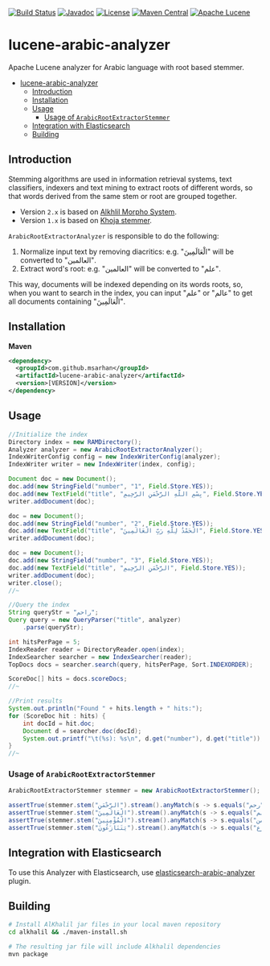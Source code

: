 [![Build Status](https://travis-ci.com/msarhan/lucene-arabic-analyzer.svg?branch=master)](https://travis-ci.com/msarhan/lucene-arabic-analyzer)
[![Javadoc](https://www.javadoc.io/badge/com.github.msarhan/lucene-arabic-analyzer.svg)](https://www.javadoc.io/doc/com.github.msarhan/lucene-arabic-analyzer)
[![License](https://img.shields.io/badge/license-MIT-green.svg)](https://github.com/msarhan/lucene-arabic-analyzer/blob/master/LICENSE)
[![Maven Central](https://img.shields.io/maven-central/v/com.github.msarhan/lucene-arabic-analyzer.svg)](https://maven-badges.herokuapp.com/maven-central/com.github.msarhan/lucene-arabic-analyzer)
[![Apache Lucene](https://img.shields.io/badge/Apache%20Lucene-8.2.x-green)](https://lucene.apache.org/core/8_8_2/index.html)

# lucene-arabic-analyzer
Apache Lucene analyzer for Arabic language with root based stemmer.
- [lucene-arabic-analyzer](#lucene-arabic-analyzer)
  - [Introduction](#introduction)
  - [Installation](#installation)
  - [Usage](#usage)
    - [Usage of `ArabicRootExtractorStemmer`](#usage-of-arabicrootextractorstemmer)
  - [Integration with Elasticsearch](#integration-with-elasticsearch)
  - [Building](#building)
## Introduction

Stemming algorithms are used in information retrieval systems, text classifiers, indexers and text mining to extract roots of different words, so that words derived from the same stem or root are grouped together.
- Version `2.x` is based on [Alkhlil Morpho System](https://ossl.alecso.org/affich_oso_details.php).
- Version `1.x` is based on [Khoja stemmer](http://zeus.cs.pacificu.edu/shereen/research.htm#stemming).

`ArabicRootExtractorAnalyzer` is responsible to do the following:

1. Normalize input text by removing diacritics: e.g. "الْعَالَمِينَ" will be converted to "العالمين".
2. Extract word's root: e.g. "العالمين" will be converted to "علم".

This way, documents will be indexed depending on its words roots, so, when you want to search in the index, you can input "علم" or "عالم" to get all documents containing "الْعَالَمِينَ".

## Installation

**Maven**
```xml
<dependency>
  <groupId>com.github.msarhan</groupId>
  <artifactId>lucene-arabic-analyzer</artifactId>
  <version>[VERSION]</version>
</dependency>
```

## Usage

```java
//Initialize the index
Directory index = new RAMDirectory();
Analyzer analyzer = new ArabicRootExtractorAnalyzer();
IndexWriterConfig config = new IndexWriterConfig(analyzer);
IndexWriter writer = new IndexWriter(index, config);

Document doc = new Document();
doc.add(new StringField("number", "1", Field.Store.YES));
doc.add(new TextField("title", "بِسْمِ اللَّهِ الرَّحْمَنِ الرَّحِيمِ", Field.Store.YES));
writer.addDocument(doc);

doc = new Document();
doc.add(new StringField("number", "2", Field.Store.YES));
doc.add(new TextField("title", "الْحَمْدُ لِلَّهِ رَبِّ الْعَالَمِينَ", Field.Store.YES));
writer.addDocument(doc);

doc = new Document();
doc.add(new StringField("number", "3", Field.Store.YES));
doc.add(new TextField("title", "الرَّحْمَنِ الرَّحِيمِ", Field.Store.YES));
writer.addDocument(doc);
writer.close();
//~

//Query the index
String queryStr = "راحم";
Query query = new QueryParser("title", analyzer)
    .parse(queryStr);

int hitsPerPage = 5;
IndexReader reader = DirectoryReader.open(index);
IndexSearcher searcher = new IndexSearcher(reader);
TopDocs docs = searcher.search(query, hitsPerPage, Sort.INDEXORDER);

ScoreDoc[] hits = docs.scoreDocs;
//~

//Print results
System.out.println("Found " + hits.length + " hits:");
for (ScoreDoc hit : hits) {
    int docId = hit.doc;
    Document d = searcher.doc(docId);
    System.out.printf("\t(%s): %s\n", d.get("number"), d.get("title"));
}
//~
```

### Usage of `ArabicRootExtractorStemmer`
```java
ArabicRootExtractorStemmer stemmer = new ArabicRootExtractorStemmer();

assertTrue(stemmer.stem("الرَّحْمَنِ").stream().anyMatch(s -> s.equals("رحم")));
assertTrue(stemmer.stem("الْعَالَمِينَ").stream().anyMatch(s -> s.equals("علم")));
assertTrue(stemmer.stem("الْمُؤْمِنِينَ").stream().anyMatch(s -> s.equals("ءمن")));
assertTrue(stemmer.stem("يَتَنَازَعُونَ").stream().anyMatch(s -> s.equals("نزع")));
```

## Integration with Elasticsearch
To use this Analyzer with Elasticsearch, use [elasticsearch-arabic-analyzer](https://github.com/msarhan/elasticsearch-arabic-analyzer) plugin.

## Building
```bash
# Install AlKhalil jar files in your local maven repository
cd alkhalil && ./maven-install.sh

# The resulting jar file will include Alkhalil dependencies
mvn package
```
